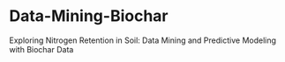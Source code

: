 # Data-Mining-Biochar
Exploring Nitrogen Retention in Soil: Data Mining and Predictive Modeling with Biochar Data
